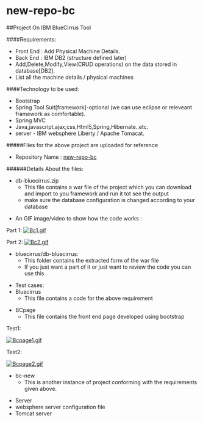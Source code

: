 # new-repo-bc

##Project On IBM BlueCirrus Tool

####Requirements:
>
* Front End : Add Physical Machine Details.
* Back End : IBM DB2 (structure defined later)
* Add,Delete,Modify,View(CRUD operations) on the data stored in database[DB2].
* List all the machine details / physical machines

####Technology to be used:
>
* Bootstrap
* Spring Tool Suit[framework]-optional (we can use eclipse or releveant framework as comfortable).
* Spring MVC
* Java,javascript,ajax,css,Html5,Spring,Hibernate..etc.
* server - IBM websphere Liberty / Apache Tomacat.


#####Files for the above project are uploaded for reference
>
* Repository Name :  [new-repo-bc](https://github.com/FayeqaFaiz/new-repo-bc)

######Details About the files:
>
* db-bluecirrus.zip
  * This file contains a war file of the project which you can download and import to you framework and run it tot see the output
  * make sure the database configuration is changed according to your database 

>
  * An GIF image/video to show how the code works :
>  
  Part 1:
   [![Bc1.gif](https://s17.postimg.org/unw7m4cfz/Bc1.gif)](https://postimg.org/image/mie5nyo6z/)
>  
  Part 2:
   [![Bc2.gif](https://s15.postimg.org/rj3uzp4gb/Bc2.gif)](https://postimg.org/image/w4zz81pzb/)
  
  
>
* bluecirrus/db-bluecirrus:
  * This folder contains the extracted form of the war file 
  * If you just want a part of it or just want to review the code you can use this
  
>
* Test cases:
 * Bluecirrus 
   * This file contains a code for the above requirement
>  
 * BCpage
   * This file contains the front end page developed using bootstrap
>   
   Test1:
   
   [![Bcpage1.gif](https://s16.postimg.org/uf3jugjud/Bcpage1.gif)](https://postimg.org/image/95fxjm3jl/)

>
   Test2:
   
   [![Bcpage2.gif](https://s9.postimg.org/uraqcduu7/Bcpage2.gif)](https://postimg.org/image/s9yz54axn/)
>  
 * bc-new
   * This is another instance of project conforming with the requirements given above.
> 
* Server
 * websphere server configuration file 
 * Tomcat server
 
 
